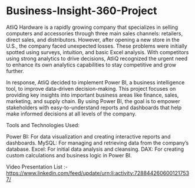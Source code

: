 # Business-Insight-360-Project 
AtliQ Hardware is a rapidly growing company that specializes in selling computers and accessories through three main sales channels: retailers, direct sales, and distributors. However, after opening a new store in the U.S., the company faced unexpected losses. These problems were initially spotted using surveys, intuition, and basic Excel analysis. With competitors using strong analytics to drive decisions, AtliQ recognized the urgent need to enhance its own analytics capabilities to stay competitive and grow further.

In response, AtliQ decided to implement Power BI, a business intelligence tool, to improve data-driven decision-making. This project focuses on providing key insights into important business areas like finance, sales, marketing, and supply chain. By using Power BI, the goal is to empower stakeholders with easy-to-understand reports and dashboards that help make informed decisions at all levels of the company.

Tools and Technologies Used:

Power BI: For data visualization and creating interactive reports and dashboards.
MySQL: For managing and retrieving data from the company’s database.
Excel: For initial data analysis and cleansing.
DAX: For creating custom calculations and business logic in Power BI.

Video Presentation List :- https://www.linkedin.com/feed/update/urn:li:activity:7288442606001217537/
